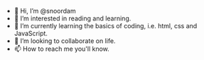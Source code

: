 - 👋 Hi, I’m @snoordam
- 👀 I’m interested in reading and learning.
- 🌱 I’m currently learning the basics of coding, i.e. html, css and JavaScript.
- 💞️ I’m looking to collaborate on life.
- 📫 How to reach me you'll know.

<!---
snoordam/snoordam is a ✨ special ✨ repository because its `README.md` (this file) appears on your GitHub profile.
You can click the Preview link to take a look at your changes.
--->
